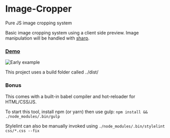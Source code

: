 # Image-Cropper
Pure JS image cropping system

Basic image cropping system using a client side preview. Image manipulation will be handled with [sharp](http://sharp.pixelplumbing.com).
### [Demo](https://angusm73.github.io/Image-Cropper/)
![Early example](https://i.imgur.com/lYuqUaQ.png)

This project uses a build folder called ../dist/

### Bonus
This comes with a built-in babel compiler and hot-reloader for HTML/CSS/JS.

To start this tool, install npm (or yarn) then use gulp:
`npm install && ./node_modules/.bin/gulp`

Stylelint can also be manually invoked using `./node_modules/.bin/stylelint css/*.css --fix`
